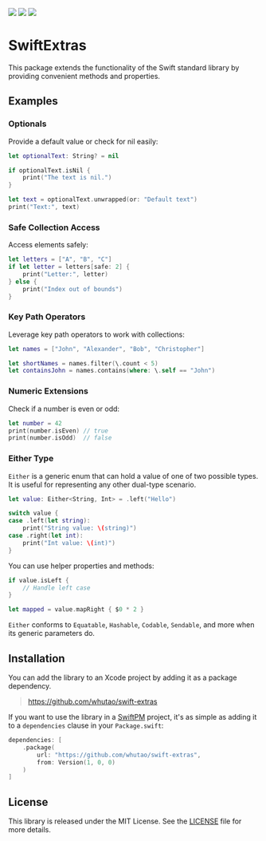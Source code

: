 <p>
    <img src="https://img.shields.io/badge/Swift-6.0-orange.svg" />
    <img src="https://img.shields.io/badge/platform-iOS%20%7C%20macOS-lightgrey.svg">
    <img src="https://img.shields.io/badge/license-MIT-blue.svg" />
</p>

# SwiftExtras

This package extends the functionality of the Swift standard library by
providing convenient methods and properties.

## Examples

### Optionals

Provide a default value or check for nil easily:
```swift
let optionalText: String? = nil

if optionalText.isNil {
    print("The text is nil.")
}

let text = optionalText.unwrapped(or: "Default text")
print("Text:", text)
```

### Safe Collection Access

Access elements safely:
```swift
let letters = ["A", "B", "C"]
if let letter = letters[safe: 2] {
    print("Letter:", letter)
} else {
    print("Index out of bounds")
}
```

### Key Path Operators

Leverage key path operators to work with collections:
```swift
let names = ["John", "Alexander", "Bob", "Christopher"]

let shortNames = names.filter(\.count < 5)
let containsJohn = names.contains(where: \.self == "John")
```

### Numeric Extensions

Check if a number is even or odd:
```swift
let number = 42
print(number.isEven) // true
print(number.isOdd)  // false
```

### Either Type

`Either` is a generic enum that can hold a value of one of two possible types.
It is useful for representing any other dual-type scenario.

```swift
let value: Either<String, Int> = .left("Hello")

switch value {
case .left(let string):
    print("String value: \(string)")
case .right(let int):
    print("Int value: \(int)")
}
```

You can use helper properties and methods:
```swift
if value.isLeft {
    // Handle left case
}

let mapped = value.mapRight { $0 * 2 }
```

`Either` conforms to `Equatable`, `Hashable`, `Codable`, `Sendable`,
and more when its generic parameters do.

## Installation

You can add the library to an Xcode project by adding it as a package dependency.

> https://github.com/whutao/swift-extras

If you want to use the library in a [SwiftPM](https://swift.org/package-manager/) project,
it's as simple as adding it to a `dependencies` clause in your `Package.swift`:

``` swift
dependencies: [
    .package(
        url: "https://github.com/whutao/swift-extras", 
        from: Version(1, 0, 0)
    )
]
```

## License

This library is released under the MIT License. See the [LICENSE](LICENSE) file for more details.
